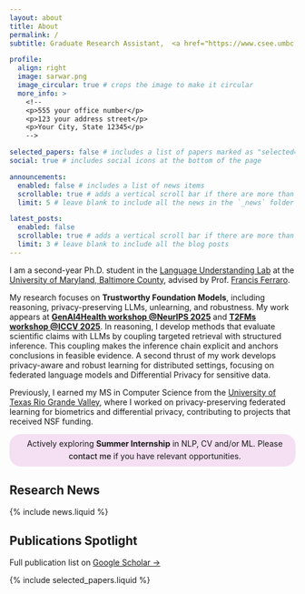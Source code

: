 ```yaml
---
layout: about
title: About
permalink: /
subtitle: Graduate Research Assistant,  <a href="https://www.csee.umbc.edu/" target="_blank">University of Maryland Baltimore County</a>.

profile:
  align: right
  image: sarwar.png
  image_circular: true # crops the image to make it circular
  more_info: >
    <!--
    <p>555 your office number</p>
    <p>123 your address street</p>
    <p>Your City, State 12345</p>
    -->

selected_papers: false # includes a list of papers marked as "selected={true}"
social: true # includes social icons at the bottom of the page

announcements:
  enabled: false # includes a list of news items
  scrollable: true # adds a vertical scroll bar if there are more than 3 news items
  limit: 5 # leave blank to include all the news in the `_news` folder

latest_posts:
  enabled: false
  scrollable: true # adds a vertical scroll bar if there are more than 3 new posts items
  limit: 3 # leave blank to include all the blog posts
---
```


I am a second-year Ph.D. student in the <a href="https://huggingface.co/umbc-nlp" target="_blank">Language Understanding Lab</a> at the <a href="https://www.csee.umbc.edu/" target="_blank">University of Maryland, Baltimore County</a>, advised by Prof. <a href="https://userpages.cs.umbc.edu/ferraro/" target="_blank">Francis Ferraro</a>.

My research focuses on **Trustworthy Foundation Models**, including reasoning, privacy-preserving LLMs, unlearning, and robustness. My work appears at <a href="https://arxiv.org/abs/2509.14275" target="_blank">**GenAI4Health workshop @NeurIPS 2025**</a> and <a href="https://arxiv.org/abs/2502.18536" target="_blank">**T2FMs workshop @ICCV 2025**</a>. In reasoning, I develop methods that evaluate scientific claims with LLMs by coupling targeted retrieval with structured inference. This coupling makes the inference chain explicit and anchors conclusions in feasible evidence. A second thrust of my work develops privacy-aware and robust learning for distributed settings, focusing on federated language models and Differential Privacy for sensitive data.

Previously, I earned my MS in Computer Science from the <a href="https://www.utrgv.edu/cecs/departments/csci/" target="_blank">University of Texas Rio Grande Valley</a>, where I worked on privacy-preserving federated learning for biometrics and differential privacy, contributing to projects that received NSF funding.

<div style="background-color: rgba(181, 9, 172, 0.12); border-radius: 20px; padding: 6px 10px; display: flex; align-items: center; justify-content: center; line-height: 1.6; text-align: center; color: var(--global-text-color);">
  <i class="fa-solid fa-handshake" aria-hidden="true" style="margin-right: 8px; color: #000;"></i>
  <span>
    Actively exploring <b>Summer Internship</b> in NLP, CV and/or ML. Please <a href="mailto:smsarwar96@gmail.com" target="_blank" style="color: var(--global-theme-color); font-weight: 500; text-decoration: none;">contact me</a> if you have relevant opportunities.
  </span>
</div>

<div style="margin-top:5px;"></div>

## Research News

{% include news.liquid %}

## Publications Spotlight

Full publication list on [Google Scholar →](https://scholar.google.com/citations?user=7gRgh7QAAAAJ)

{% include selected_papers.liquid %}
